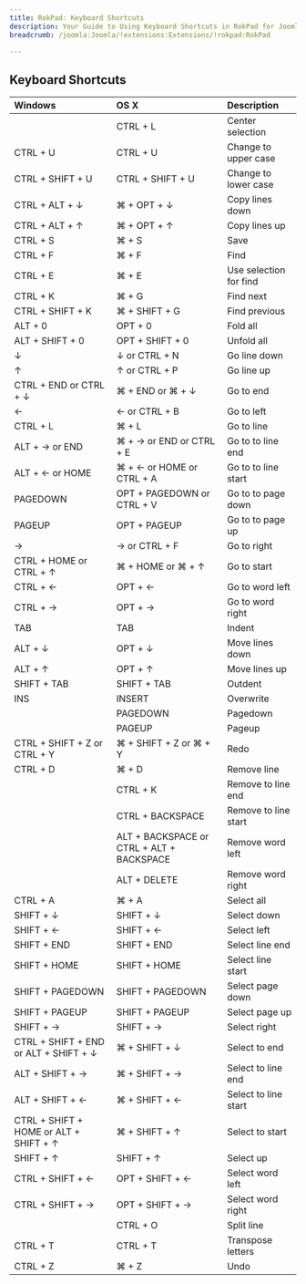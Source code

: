 ```yaml
---
title: RokPad: Keyboard Shortcuts
description: Your Guide to Using Keyboard Shortcuts in RokPad for Joomla
breadcrumb: /joomla:Joomla/!extensions:Extensions/!rokpad:RokPad

---
```


Keyboard Shortcuts
-----


| Windows                                | OS X                                      | Description            |  
| :------------------------------------- | :---------------------------------------- | :--------------------- |  
|                                        | CTRL + L                                  | Center selection       |  
| CTRL + U                               | CTRL + U                                  | Change to upper case   |  
| CTRL + SHIFT + U                       | CTRL + SHIFT + U                          | Change to lower case   |  
| CTRL + ALT + ↓                         | ⌘ + OPT + ↓                               | Copy lines down        |  
| CTRL + ALT + ↑                         | ⌘ + OPT + ↑                               | Copy lines up          |  
| CTRL + S                               | ⌘ + S                                     | Save                   |  
| CTRL + F                               | ⌘ + F                                     | Find                   |  
| CTRL + E                               | ⌘ + E                                     | Use selection for find |  
| CTRL + K                               | ⌘ + G                                     | Find next              |  
| CTRL + SHIFT + K                       | ⌘ + SHIFT + G                             | Find previous          |  
| ALT + 0                                | OPT + 0                                   | Fold all               |  
| ALT + SHIFT + 0                        | OPT + SHIFT + 0                           | Unfold all             |  
| ↓                                      | ↓ or CTRL + N                             | Go line down           |  
| ↑                                      | ↑ or CTRL + P                             | Go line up             |  
| CTRL + END or CTRL + ↓                 | ⌘ + END or ⌘ + ↓                          | Go to end              |  
| ←                                      | ← or CTRL + B                             | Go to left             |  
| CTRL + L                               | ⌘ + L                                     | Go to line             |  
| ALT + → or END                         | ⌘ + → or END or CTRL + E                  | Go to to line end      |  
| ALT + ← or HOME                        | ⌘ + ← or HOME or CTRL + A                 | Go to to line start    |  
| PAGEDOWN                               | OPT + PAGEDOWN or CTRL + V                | Go to to page down     |  
| PAGEUP                                 | OPT + PAGEUP                              | Go to to page up       |  
| →                                      | → or CTRL + F                             | Go to right            |  
| CTRL + HOME or CTRL + ↑                | ⌘ + HOME or ⌘ + ↑                         | Go to start            |  
| CTRL + ←                               | OPT + ←                                   | Go to word left        |  
| CTRL + →                               | OPT + →                                   | Go to word right       |  
| TAB                                    | TAB                                       | Indent                 |  
| ALT + ↓                                | OPT + ↓                                   | Move lines down        |  
| ALT + ↑                                | OPT + ↑                                   | Move lines up          |  
| SHIFT + TAB                            | SHIFT + TAB                               | Outdent                |  
| INS                                    | INSERT                                    | Overwrite              |  
|                                        | PAGEDOWN                                  | Pagedown               |  
|                                        | PAGEUP                                    | Pageup                 |  
| CTRL + SHIFT + Z or CTRL + Y           | ⌘ + SHIFT + Z or ⌘ + Y                    | Redo                   |  
| CTRL + D                               | ⌘ + D                                     | Remove line            |  
|                                        | CTRL + K                                  | Remove to line end     |  
|                                        | CTRL + BACKSPACE                          | Remove to line start   |  
|                                        | ALT + BACKSPACE or CTRL + ALT + BACKSPACE | Remove word left       |  
|                                        | ALT + DELETE                              | Remove word right      |  
| CTRL + A                               | ⌘ + A                                     | Select all             |  
| SHIFT + ↓                              | SHIFT + ↓                                 | Select down            |  
| SHIFT + ←                              | SHIFT + ←                                 | Select left            |  
| SHIFT + END                            | SHIFT + END                               | Select line end        |  
| SHIFT + HOME                           | SHIFT + HOME                              | Select line start      |  
| SHIFT + PAGEDOWN                       | SHIFT + PAGEDOWN                          | Select page down       |  
| SHIFT + PAGEUP                         | SHIFT + PAGEUP                            | Select page up         |  
| SHIFT + →                              | SHIFT + →                                 | Select right           |  
| CTRL + SHIFT + END or ALT + SHIFT + ↓  | ⌘ + SHIFT + ↓                             | Select to end          |  
| ALT + SHIFT + →                        | ⌘ + SHIFT + →                             | Select to line end     |  
| ALT + SHIFT + ←                        | ⌘ + SHIFT + ←                             | Select to line start   |  
| CTRL + SHIFT + HOME or ALT + SHIFT + ↑ | ⌘ + SHIFT + ↑                             | Select to start        |  
| SHIFT + ↑                              | SHIFT + ↑                                 | Select up              |  
| CTRL + SHIFT + ←                       | OPT + SHIFT + ←                           | Select word left       |  
| CTRL + SHIFT + →                       | OPT + SHIFT + →                           | Select word right      |  
|                                        | CTRL + O                                  | Split line             |  
| CTRL + T                               | CTRL + T                                  | Transpose letters      |  
| CTRL + Z                               | ⌘ + Z                                     | Undo                   |  
